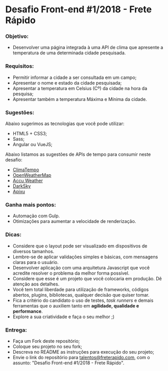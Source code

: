 # Desafio Front-end #1/2018 - Frete Rápido


### Objetivo:

- Desenvolver uma página integrada à uma API de clima que apresente a temperatura de uma determinada cidade pesquisada.


### Requisitos:

- Permitir informar a cidade a ser consultada em um campo;
- Apresentar o nome e estado da cidade pesquisada;
- Apresentar a temperatura em Celsius (Cº) da cidade na hora da pesquisa;
- Apresentar também a temperatura Máxima e Mínima da cidade.


### Sugestões:

Abaixo sugerimos as tecnologias que você pode utilizar:

- HTML5 + CSS3;
- Sass;
- Angular ou VueJS;

Abaixo listamos as sugestões de APIs de tempo para consumir neste desafio:

- [ClimaTempo][7]
- [OpenWeatherMap][6]
- [Accu Weather][3]
- [DarkSky][4]
- [Apixu][5]


### Ganha mais pontos:

- Automação com Gulp.
- Otimizações para aumentar a velocidade de renderização.


### Dicas:

- Considere que o layout pode ser visualizado em dispositivos de diversos tamanhos.
- Lembre-se de aplicar validações simples e básicas, com mensagens claras para o usuário.
- Desenvolver aplicação com uma arquitetura Javascript que você acredite resolver o problema da melhor forma possível.
- Considere que esse é um projeto que você colocaria em produção. Dê atenção aos detalhes.
- Você tem total liberdade para utilização de frameworks, códigos abertos, plugins, bibliotecas, qualquer decisão que quiser tomar.
- Fica a critério do candidato o uso de testes, *task runners* e demais ferramentas que o auxiliem tanto em **agilidade, qualidade e performance**.
- Explore a sua criatividade e faça o seu melhor ;)

### Entrega:
 
- Faça um Fork deste repositório;
- Coloque seu projeto no seu fork;
- Descreva no README as instruções para execução do seu projeto;
- Envie o link do repositório para [talentos@freterapido.com][2], com o assunto: "Desafio Front-end #1/2018 - Frete Rápido".


[1]: https://freterapido.com/
[2]: mailto:talentos@freterapido.com
[3]: http://apidev.accuweather.com/developers/
[4]: https://darksky.net/dev/docs
[5]: https://www.apixu.com/api.aspx
[6]: https://openweathermap.org/api
[7]: https://advisor.climatempo.com.br/
